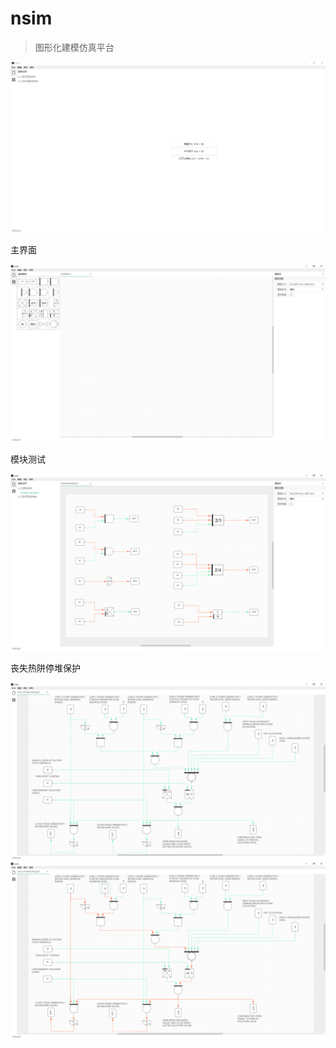 # nsim

> 图形化建模仿真平台

![操作演示](static/操作演示.gif)

主界面

![主界面](static/界面.png)

模块测试

![部分模块测试](static/部分模块测试.png)

丧失热阱停堆保护

![丧失热阱停堆保护_初始条件](./static/丧失热阱停堆保护_初始条件.png)
![丧失热阱停堆保护_停堆条件](static/丧失热阱停堆保护_停堆条件.png)
